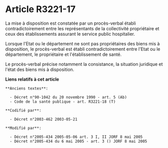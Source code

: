 # Article R3221-17

La mise à disposition est constatée par un procès-verbal établi contradictoirement entre les représentants de la collectivité
propriétaire et ceux des établissements assurant le service public hospitalier.

Lorsque l'Etat ou le département ne sont pas propriétaires des biens mis à disposition, le procès-verbal est établi
contradictoirement entre l'Etat ou le département, le propriétaire et l'établissement de santé.

Le procès-verbal précise notamment la consistance, la situation juridique et l'état des biens mis à disposition.

**Liens relatifs à cet article**

	**Anciens textes**:

	  - Décret n°90-1042 du 20 novembre 1990 - art. 5 (Ab)
	  - Code de la santé publique - art. R3221-18 (T)

	**Codifié par**:

	  - Décret n°2003-462 2003-05-21

	**Modifié par**:

	  - Décret n°2005-434 2005-05-06 art. 3 I, II JORF 8 mai 2005
	  - Décret n°2005-434 du 6 mai 2005 - art. 3 () JORF 8 mai 2005
